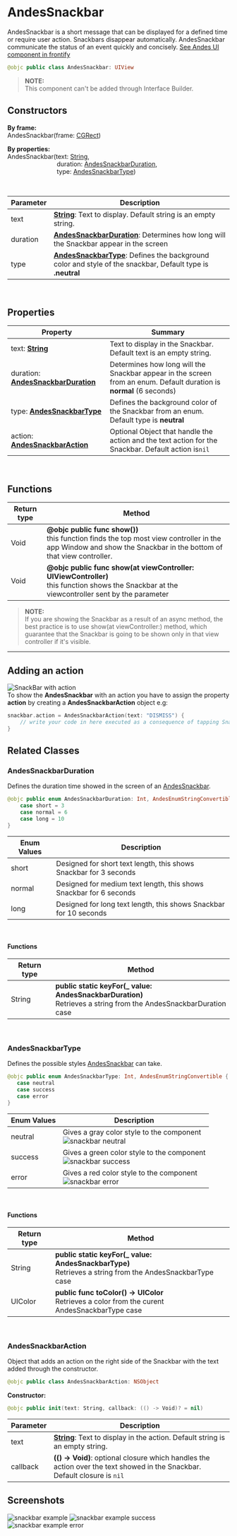 # AndesSnackbar

 AndesSnackbar is a short message that can be displayed for a defined time or require user action. Snackbars disappear automatically. AndesSnackbar communicate the status of an event quickly and concisely. [See Andes UI component in frontify](https://company-161429.frontify.com/d/kxHCRixezmfK/n-a#/components/snackbar) 

 ```swift
 @objc public class AndesSnackbar: UIView
 ```
> **NOTE:**<br/>
This component can't be added through Interface Builder.

 ## Constructors

**By frame:** <br/>
AndesSnackbar(frame: [CGRect](https://developer.apple.com/documentation/coregraphics/cgrect)) <br/>

**By properties:** <br/>
AndesSnackbar(text: [String](https://developer.apple.com/documentation/swift/string), 
</br>&emsp;&emsp;&emsp;&emsp;&emsp;&emsp;&emsp;&emsp;duration: [AndesSnackbarDuration](#andessnackbarduration), 
</br>&emsp;&emsp;&emsp;&emsp;&emsp;&emsp;&emsp;&emsp;type: [AndesSnackbarType](#andessnackbartype))

 <br/>

 | Parameter | Description |
 | -------- | ------- |
 | text | **[String](https://developer.apple.com/documentation/swift/string)**: Text to display. Default string is an empty string. |
 | duration | **[AndesSnackbarDuration](#AndesSnackbarDuration)**: Determines how long will the Snackbar appear in the screen |
 | type | **[AndesSnackbarType](#AndesSnackbarType)**: Defines the background color and style of the snackbar, Default type is **.neutral**|

 <br/>

 ## Properties
 | Property | Summary |
 | -------- | ------- |
 | text: **[String](https://developer.apple.com/documentation/swift/string)**| Text to display in the Snackbar. Default text is an empty string. |
 | duration: **[AndesSnackbarDuration](#AndesSnackbarDuration)**| Determines how long will the Snackbar appear in the screen from an enum. Default duration is **normal** (6 seconds)|
 | type: **[AndesSnackbarType](#AndesSnackbarType)**| Defines the background color of the Snackbar from an enum. Default type is **neutral**  |
 | action: **[AndesSnackbarAction](#AndesSnackbarAction)**| Optional Object that handle the action and the text action for the Snackbar. Default action is`nil` |

 <br/>

 ## Functions
 | Return type | Method |
 | -------- | ------- |
 | Void | **@objc public func show())**<br/> this function finds the top most view controller in the app Window and show the Snackbar in the bottom of that view controller. |
 | Void | **@objc public func show(at viewController: UIViewController)**<br/> this function shows the Snackbar at the viewcontroller sent by the parameter |

> **NOTE:**<br/>
If you are showing the Snackbar as a result of an async method, the best practice is to use show(at viewController:) method, which guarantee that the Snackbar is going to be shown only in that view controller if it's visible.
---


## Adding an action
![SnackBar with action](../resources/snackbar/snackbarWithActionExample.png) <br/>
To show the **AndesSnackbar** with an action you have to assign the property **action** by creating a **AndesSnackbarAction** object e.g: 
```swift
snackbar.action = AndesSnackbarAction(text: "DISMISS") {
    // write your code in here executed as a consequence of tapping Snackbar action 
}
```

## Related Classes

### AndesSnackbarDuration
Defines the duration time showed in the screen of an [AndesSnackbar](#AndesSnackbar). </br>
```swift
@objc public enum AndesSnackbarDuration: Int, AndesEnumStringConvertible {
    case short = 3
    case normal = 6
    case long = 10
}
```

 | Enum Values | Description |
 | ----------- | ----------- |
 | short | Designed for short text length, this shows Snackbar for 3 seconds |
 | normal | Designed for medium text length, this shows Snackbar for 6 seconds |
 | long | Designed for long text length, this shows Snackbar for 10 seconds 

 <br/>

 #### Functions
 | Return type | Method |
 | -------- | ------- |
 | String | **public static keyFor(_ value: AndesSnackbarDuration)**<br/> Retrieves a string from the AndesSnackbarDuration case |

 <br/>

 ### AndesSnackbarType
 Defines the possible styles [AndesSnackbar](#AndesSnackbar) can take.
 ```swift
 @objc public enum AndesSnackbarType: Int, AndesEnumStringConvertible {
    case neutral
    case success
    case error
 }
 ```
 | Enum Values | Description |
 | --------- | ------------- |
 | neutral | Gives a gray color style to the component <br/> ![snackbar neutral](../resources/snackbar/neutralSnackbarExample.png) |
 | success | Gives a green color style to the component <br/> ![snackbar success](../resources/snackbar/successSnackbarExample.png) |
 | error | Gives a red color style to the component <br/> ![snackbar error](../resources/snackbar/errorSnackbarExample.png) |

 <br/>

 #### Functions
 | Return type | Method |
 | -------- | ------- |
 | String | **public static keyFor(_ value: AndesSnackbarType)**<br/> Retrieves a string from the AndesSnackbarType case |
 | UIColor | **public func toColor() -> UIColor**<br/> Retrieves a color from the curent AndesSnackbarType case |

 <br/>

 ### AndesSnackbarAction
Object that adds an action on the right side of the Snackbar with the text added through the constructor.
```swift
@objc public class AndesSnackbarAction: NSObject
```

 **Constructor:**
```swift
@objc public init(text: String, callback: (() -> Void)? = nil)
```

 | Parameter | Description |
 | -------- | ------- |
 | text | **[String](https://developer.apple.com/documentation/swift/string)**: Text to display in the action. Default string is an empty string. |
 | callback | **(() -> Void)**: optional closure which handles the action over the text showed in the Snackbar. Default closure is `nil`|

 ## Screenshots
 ![snackbar example](../resources/snackbar/snackbarExample.png) ![snackbar example success](../resources/snackbar/snackbarExampleSuccess.png) ![snackbar example error](../resources/snackbar/snackbarExampleError.png) 